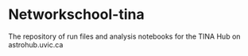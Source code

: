 # Networkschool-tina
The repository of run files and analysis notebooks for the TINA Hub on astrohub.uvic.ca
